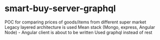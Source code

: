 # smart-buy-server-graphql

POC for comparing prices of goods/items from different super market
Legacy layered architecture is used
Mean stack  (Mongo, express, Angular Node) - Angular client is about to be written
Used graphql instead of rest
